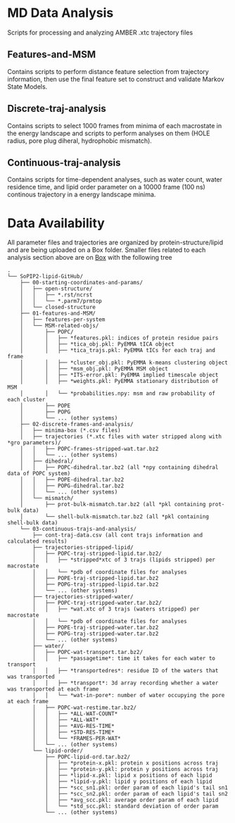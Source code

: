 # MD Data Analysis

Scripts for processing and analyzing AMBER .xtc trajectory files

## Features-and-MSM
Contains scripts to perform distance feature selection from trajectory information, then use the final feature set to construct and validate Markov State Models.

## Discrete-traj-analysis
Contains scripts to select 1000 frames from minima of each macrostate in the energy landscape and scripts to perform analyses on them (HOLE radius, pore plug diheral, hydrophobic mismatch).

## Continuous-traj-analysis
Contains scripts for time-dependent analyses, such as water count, water residence time, and lipid order parameter on a 10000 frame (100 ns) continous trajectory in a energy landscape minima.

# Data Availability

All parameter files and trajectories are organized by protein-structure/lipid and are being uploaded on a Box folder. Smaller files related to each analysis section above are on [Box](https://uofi.box.com/s/uc33gid1jhyuc0oru8tr30to3x9kyj8z) with the following tree

```
.
└── SoPIP2-lipid-GitHub/
    ├── 00-starting-coordinates-and-params/
    │   ├── open-structure/
    │   │   ├── *.rst/ncrst
    │   │   └── *.parm7/prmtop
    │   └── closed-structure
    ├── 01-features-and-MSM/
    │   ├── features-per-system
    │   └── MSM-related-objs/
    │       ├── POPC/
    │       │   ├── *features.pkl: indices of protein residue pairs
    │       │   ├── *tica_obj.pkl: PyEMMA tICA object
    │       │   ├── *tica_trajs.pkl: PyEMMA tICs for each traj and frame
    │       │   ├── *cluster_obj.pkl: PyEMMA k-means clustering object
    │       │   ├── *msm_obj.pkl: PyEMMA MSM object
    │       │   ├── *ITS-error.pkl: PyEMMA implied timescale object
    │       │   ├── *weights.pkl: PyEMMA stationary distribution of MSM
    │       │   └── *probabilities.npy: msm and raw probability of each cluster
    │       ├── POPE
    │       ├── POPG
    │       └── ... (other systems)
    ├── 02-discrete-frames-and-analysis/
    │   ├── minima-box (*.csv files)
    │   ├── trajectories (*.xtc files with water stripped along with *gro parameters)/
    │   │   ├── POPC-frames-stripped-wat.tar.bz2
    │   │   └── ... (other systems)
    │   ├── dihedral/
    │   │   ├── POPC-dihedral.tar.bz2 (all *npy containing dihedral data of POPC system)
    │   │   ├── POPE-dihedral.tar.bz2
    │   │   ├── POPG-dihedral.tar.bz2
    │   │   └── ... (other systems)
    │   └── mismatch/
    │       ├── prot-bulk-mismatch.tar.bz2 (all *pkl containing prot-bulk data)
    │       └── shell-bulk-mismatch.tar.bz2 (all *pkl containing shell-bulk data)
    └── 03-continuous-trajs-and-analysis/
        ├── cont-traj-data.csv (all cont trajs information and calculated results)
        ├── trajectories-stripped-lipid/
        │   ├── POPC-traj-stripped-lipid.tar.bz2/
        │   │   ├── *stripped*xtc of 3 trajs (lipids stripped) per macrostate
        │   │   └── *pdb of coordinate files for analyses
        │   ├── POPE-traj-stripped-lipid.tar.bz2
        │   ├── POPG-traj-stripped-lipid.tar.bz2
        │   └── ... (other systems)
        ├── trajectories-stripped-water/
        │   ├── POPC-traj-stripped-water.tar.bz2/
        │   │   ├── *wat.xtc of 3 trajs (waters stripped) per macrostate
        │   │   └── *pdb of coordinate files for analyses
        │   ├── POPE-traj-stripped-water.tar.bz2
        │   ├── POPG-traj-stripped-water.tar.bz2
        │   └── ... (other systems)
        ├── water/
        │   ├── POPC-wat-transport.tar.bz2/
        │   │   ├── *passagetime*: time it takes for each water to transport
        │   │   ├── *transportedres*: residue ID of the waters that was transported
        │   │   ├── *transport*: 3d array recording whether a water was transported at each frame
        │   │   └── *wat-in-pore*: number of water occupying the pore at each frame
        │   ├── POPC-wat-restime.tar.bz2/
        │   │   ├── *ALL-WAT-COUNT*
        │   │   ├── *ALL-WAT*
        │   │   ├── *AVG-RES-TIME*
        │   │   ├── *STD-RES-TIME*
        │   │   └── *FRAMES-PER-WAT*
        │   └── ... (other systems)
        └── lipid-order/
            ├── POPC-lipid-ord.tar.bz2/
            │   ├── *protein-x.pkl: protein x positions across traj
            │   ├── *protein-y.pkl: protein y positions across traj
            │   ├── *lipid-x.pkl: lipid x positions of each lipid
            │   ├── *lipid-y.pkl: lipid y positions of each lipid
            │   ├── *scc_sn1.pkl: order param of each lipid's tail sn1
            │   ├── *scc_sn2.pkl: order param of each lipid's tail sn2
            │   ├── *avg_scc.pkl: average order param of each lipid
            │   └── *std_scc.pkl: standard deviation of order param
            └── ... (other systems)
